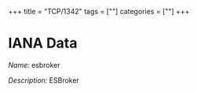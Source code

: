 +++
title = "TCP/1342"
tags = [""]
categories = [""]
+++

# IANA Data

_Name:_ esbroker

_Description:_ ESBroker

